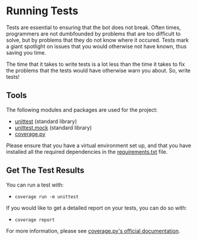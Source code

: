 # Running Tests

Tests are essential to ensuring that the bot does not break. Often times, programmers are not dumbfounded by problems that are too difficult to solve, but by problems that they do not know where it occured. Tests mark a giant spotlight on issues that you would otherwise not have known, thus saving you time.

The time that it takes to write tests is a lot less than the time it takes to fix the problems that the tests would have otherwise warn you about. So, write tests!

## Tools

The following modules and packages are used for the project:

- [unittest](https://docs.python.org/3/library/unittest.html) (standard library)
- [unittest.mock](https://docs.python.org/3/library/unittest.mock.html) (standard library)
- [coverage.py](https://coverage.readthedocs.io/en/coverage-5.1)

Please ensure that you have a virtual environment set up, and that you have installed all the required dependencies in the [requirements.txt](/requirements.txt) file.

## Get The Test Results

You can run a test with:
- `coverage run -m unittest`

If you would like to get a detailed report on your tests, you can do so with:
- `coverage report`

For more information, please see [coverage.py's official documentation](https://coverage.readthedocs.io/en/coverage-5.1).
